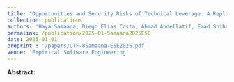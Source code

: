 ```yaml
---
title: "Opportunities and Security Risks of Technical Leverage: A Replication Study on the NPM Ecosystem"
collection: publications
authors: 'Haya Samaana, Diego Elias Costa, Ahmad Abdellatif, Emad Shihab'
permalink: /publication/2025-01-Samaana2025ESE
date: 2025-01-01
preprint : '/papers/UTF-8Samaana-ESE2025.pdf'
venue: 'Empirical Software Engineering'
---
```

 **Abstract:**
